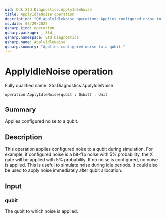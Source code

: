 ```yaml
---
uid: Qdk.Std.Diagnostics.ApplyIdleNoise
title: ApplyIdleNoise operation
description: "Q# ApplyIdleNoise operation: Applies configured noise to a qubit."
ms.date: 05/29/2025
qsharp.kind: operation
qsharp.package: __Std__
qsharp.namespace: Std.Diagnostics
qsharp.name: ApplyIdleNoise
qsharp.summary: "Applies configured noise to a qubit."
---
```


# ApplyIdleNoise operation

Fully qualified name: Std.Diagnostics.ApplyIdleNoise

```qsharp
operation ApplyIdleNoise(qubit : Qubit) : Unit
```

## Summary
Applies configured noise to a qubit.

## Description
This operation applies configured noise to a qubit during simulation. For example,
if configured noise is a bit-flip noise with 5% probability, the X gate will be applied
with 5% probability. If no noise is configured, no noise is applied.
This is useful to simulate noise during idle periods. It could also be used to
apply noise immediately after qubit allocation.

## Input
### qubit
The qubit to which noise is applied.
